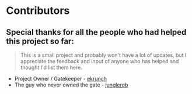 # Contributors

## Special thanks for all the people who had helped this project so far:

> This is a small project and probably won't have a lot of updates, but I appreciate the feedback and input of anyone who has helped and thought I'd list them here.

* Project Owner / Gatekeeper - [ekrunch](https://github.com/ekrunch)
* The guy who never owned the gate - [junglerob](https://github.com/junglerob)
